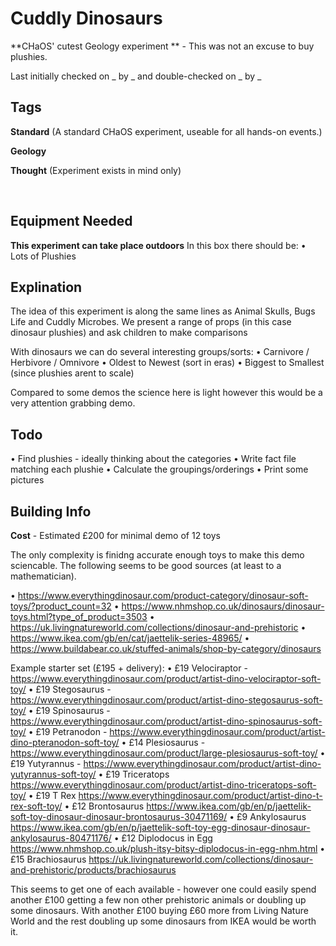 # Cuddly Dinosaurs

**CHaOS' cutest Geology experiment ** - This was not an excuse to buy plushies.

Last initially checked on _ by _ and double-checked on _ by _

## Tags

<!--- Start Tags (DO NOT REMOVE THIS COMMENT) --->

**Standard** (A standard CHaOS experiment, useable for all hands-on events.)

**Geology**

**Thought** (Experiment exists in mind only)
<!--- End Tags (DO NOT REMOVE THIS COMMENT) --->

<br/>

## Equipment Needed

**This experiment can take place outdoors**
In this box there should be:
• Lots of Plushies

## Explination
The idea of this experiment is along the same lines as Animal Skulls, Bugs Life and Cuddly Microbes. We present a range of props (in this case dinosaur plushies) and ask children to make comparisons

With dinosaurs we can do several interesting groups/sorts:
• Carnivore / Herbivore / Omnivore 
• Oldest to Newest (sort in eras)
• Biggest to Smallest (since plushies arent to scale)

Compared to some demos the science here is light however this would be a very attention grabbing demo.

## Todo
• Find plushies - ideally thinking about the categories
• Write fact file matching each plushie
• Calculate the groupings/orderings
• Print some pictures

## Building Info
**Cost** - Estimated £200 for minimal demo of 12 toys

The only complexity is finidng accurate enough toys to make this demo sciencable. The following seems to be good sources (at least to a mathematician).

• https://www.everythingdinosaur.com/product-category/dinosaur-soft-toys/?product_count=32
• https://www.nhmshop.co.uk/dinosaurs/dinosaur-toys.html?type_of_product=3503
• https://uk.livingnatureworld.com/collections/dinosaur-and-prehistoric
• https://www.ikea.com/gb/en/cat/jaettelik-series-48965/
• https://www.buildabear.co.uk/stuffed-animals/shop-by-category/dinosaurs

Example starter set (£195 + delivery):
• £19 Velociraptor - https://www.everythingdinosaur.com/product/artist-dino-velociraptor-soft-toy/
• £19 Stegosaurus - https://www.everythingdinosaur.com/product/artist-dino-stegosaurus-soft-toy/
• £19 Spinosaurus - https://www.everythingdinosaur.com/product/artist-dino-spinosaurus-soft-toy/
• £19 Petranodon - https://www.everythingdinosaur.com/product/artist-dino-pteranodon-soft-toy/
• £14 Plesiosaurus - https://www.everythingdinosaur.com/product/large-plesiosaurus-soft-toy/
• £19 Yutyrannus - https://www.everythingdinosaur.com/product/artist-dino-yutyrannus-soft-toy/
• £19 Triceratops https://www.everythingdinosaur.com/product/artist-dino-triceratops-soft-toy/
• £19 T Rex https://www.everythingdinosaur.com/product/artist-dino-t-rex-soft-toy/
• £12 Brontosaurus https://www.ikea.com/gb/en/p/jaettelik-soft-toy-dinosaur-dinosaur-brontosaurus-30471169/
• £9 Ankylosaurus https://www.ikea.com/gb/en/p/jaettelik-soft-toy-egg-dinosaur-dinosaur-ankylosaurus-80471176/
• £12 Diplodocus in Egg https://www.nhmshop.co.uk/plush-itsy-bitsy-diplodocus-in-egg-nhm.html
• £15 Brachiosaurus https://uk.livingnatureworld.com/collections/dinosaur-and-prehistoric/products/brachiosaurus

This seems to get one of each available - however one could easily spend another £100 getting a few non other prehistoric animals or doubling up some dinosaurs.
With another £100 buying £60 more from Living Nature World and the rest doubling up some dinosaurs from IKEA would be worth it.
